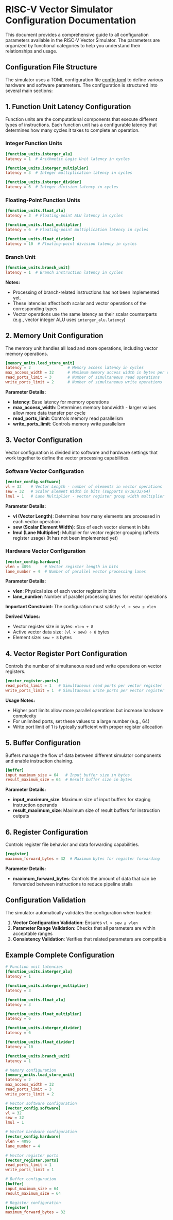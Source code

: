 # RISC-V Vector Simulator Configuration Documentation

This document provides a comprehensive guide to all configuration parameters available in the RISC-V Vector Simulator. The parameters are organized by functional categories to help you understand their relationships and usage.

## Configuration File Structure

The simulator uses a TOML configuration file [config.toml](../config.toml) to define various hardware and software parameters. The configuration is structured into several main sections:

## 1. Function Unit Latency Configuration

Function units are the computational components that execute different types of instructions. Each function unit has a configurable latency that determines how many cycles it takes to complete an operation.

### Integer Function Units

```toml
[function_units.interger_alu]
latency = 1  # Arithmetic Logic Unit latency in cycles

[function_units.interger_multiplier]
latency = 3  # Integer multiplication latency in cycles

[function_units.interger_divider]
latency = 6  # Integer division latency in cycles
```

### Floating-Point Function Units

```toml
[function_units.float_alu]
latency = 3  # Floating-point ALU latency in cycles

[function_units.float_multiplier]
latency = 6  # Floating-point multiplication latency in cycles

[function_units.float_divider]
latency = 10  # Floating-point division latency in cycles
```

### Branch Unit

```toml
[function_units.branch_unit]
latency = 1  # Branch instruction latency in cycles
```

**Notes:**
- Processing of branch-related instructions has not been implemented yet.
- These latencies affect both scalar and vector operations of the corresponding types
- Vector operations use the same latency as their scalar counterparts (e.g., vector integer ALU uses `interger_alu.latency`)

## 2. Memory Unit Configuration

The memory unit handles all load and store operations, including vector memory operations.

```toml
[memory_units.load_store_unit]
latency = 2                # Memory access latency in cycles
max_access_width = 32      # Maximum memory access width in bytes per cycle
read_ports_limit = 3       # Number of simultaneous read operations
write_ports_limit = 2      # Number of simultaneous write operations
```

**Parameter Details:**
- **latency**: Base latency for memory operations
- **max_access_width**: Determines memory bandwidth - larger values allow more data transfer per cycle
- **read_ports_limit**: Controls memory read parallelism
- **write_ports_limit**: Controls memory write parallelism

## 3. Vector Configuration

Vector configuration is divided into software and hardware settings that work together to define the vector processing capabilities.

### Software Vector Configuration

```toml
[vector_config.software]
vl = 32    # Vector Length - number of elements in vector operations
sew = 32   # Scalar Element Width in bits (supports 8/16/32/64)
lmul = 1   # Lane Multiplier - vector register group width multiplier
```

**Parameter Details:**
- **vl (Vector Length)**: Determines how many elements are processed in each vector operation
- **sew (Scalar Element Width)**: Size of each vector element in bits
- **lmul (Lane Multiplier)**: Multiplier for vector register grouping (affects register usage) (It has not been implemented yet)

### Hardware Vector Configuration

```toml
[vector_config.hardware]
vlen = 4096      # Vector register length in bits
lane_number = 4  # Number of parallel vector processing lanes
```

**Parameter Details:**
- **vlen**: Physical size of each vector register in bits
- **lane_number**: Number of parallel processing lanes for vector operations

**Important Constraint:**
The configuration must satisfy: `vl × sew ≤ vlen`

**Derived Values:**
- Vector register size in bytes: `vlen ÷ 8`
- Active vector data size: `(vl × sew) ÷ 8` bytes
- Element size: `sew ÷ 8` bytes

## 4. Vector Register Port Configuration

Controls the number of simultaneous read and write operations on vector registers.

```toml
[vector_register.ports]
read_ports_limit = 1   # Simultaneous read ports per vector register
write_ports_limit = 1  # Simultaneous write ports per vector register
```

**Usage Notes:**
- Higher port limits allow more parallel operations but increase hardware complexity
- For unlimited ports, set these values to a large number (e.g., 64)
- Write port limit of 1 is typically sufficient with proper register allocation

## 5. Buffer Configuration

Buffers manage the flow of data between different simulator components and enable instruction chaining.

```toml
[buffer]
input_maximum_size = 64   # Input buffer size in bytes
result_maximum_size = 64  # Result buffer size in bytes
```

**Parameter Details:**
- **input_maximum_size**: Maximum size of input buffers for staging instruction operands
- **result_maximum_size**: Maximum size of result buffers for instruction outputs

## 6. Register Configuration

Controls register file behavior and data forwarding capabilities.

```toml
[register]
maximum_forward_bytes = 32  # Maximum bytes for register forwarding
```

**Parameter Details:**
- **maximum_forward_bytes**: Controls the amount of data that can be forwarded between instructions to reduce pipeline stalls

## Configuration Validation

The simulator automatically validates the configuration when loaded:

1. **Vector Configuration Validation**: Ensures `vl × sew ≤ vlen`
2. **Parameter Range Validation**: Checks that all parameters are within acceptable ranges
3. **Consistency Validation**: Verifies that related parameters are compatible

## Example Complete Configuration

```toml
# Function unit latencies
[function_units.interger_alu]
latency = 1

[function_units.interger_multiplier]
latency = 3

[function_units.float_alu]
latency = 3

[function_units.float_multiplier]
latency = 6

[function_units.interger_divider]
latency = 6

[function_units.float_divider]
latency = 10

[function_units.branch_unit]
latency = 1

# Memory configuration
[memory_units.load_store_unit]
latency = 2
max_access_width = 32
read_ports_limit = 3
write_ports_limit = 2

# Vector software configuration
[vector_config.software]
vl = 32
sew = 32
lmul = 1

# Vector hardware configuration
[vector_config.hardware]
vlen = 4096
lane_number = 4

# Vector register ports
[vector_register.ports]
read_ports_limit = 1
write_ports_limit = 1

# Buffer configuration
[buffer]
input_maximum_size = 64
result_maximum_size = 64

# Register configuration
[register]
maximum_forward_bytes = 32
```

